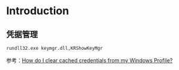 # Introduction

## 凭据管理
```cmd
rundll32.exe keymgr.dll,KRShowKeyMgr
```
参考：[How do I clear cached credentials from my Windows Profile?](https://security.stackexchange.com/questions/15574/how-do-i-clear-cached-credentials-from-my-windows-profile)
